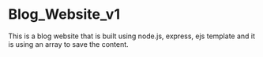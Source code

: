 # Blog_Website_v1
This is a blog website that is built using node.js, express, ejs template and it is using an array to save the content.
